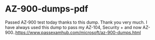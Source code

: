 # AZ-900-dumps-pdf
 Passed AZ-900 test today thanks to this dump. Thank you very much. I have always used this dump to pass my AZ-104, Security + and now AZ-900..https://www.passexamhub.com/microsoft/az-900-dumps.html
